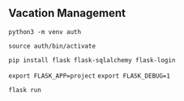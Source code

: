 ## Vacation Management

`python3 -m venv auth`

`source auth/bin/activate`

`pip install flask flask-sqlalchemy flask-login`

`export FLASK_APP=project`
`export FLASK_DEBUG=1`

`flask run`

